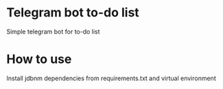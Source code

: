 # Telegram bot to-do list
Simple telegram bot for to-do list
# How to use
Install jdbnm dependencies from requirements.txt and virtual environment
